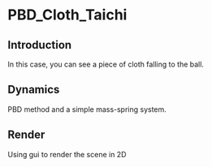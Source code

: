 # PBD_Cloth_Taichi
## Introduction
In this case, you can see a piece of cloth falling to the ball.

## Dynamics
PBD method and a simple mass-spring system.

## Render
Using gui to render the scene in 2D

